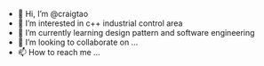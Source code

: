 - 👋 Hi, I’m @craigtao
- 👀 I’m interested in c++ industrial control area
- 🌱 I’m currently learning design pattern and software engineering
- 💞️ I’m looking to collaborate on ...
- 📫 How to reach me ...

<!---
craigtao/craigtao is a ✨ special ✨ repository because its `README.md` (this file) appears on your GitHub profile.
You can click the Preview link to take a look at your changes.
--->
